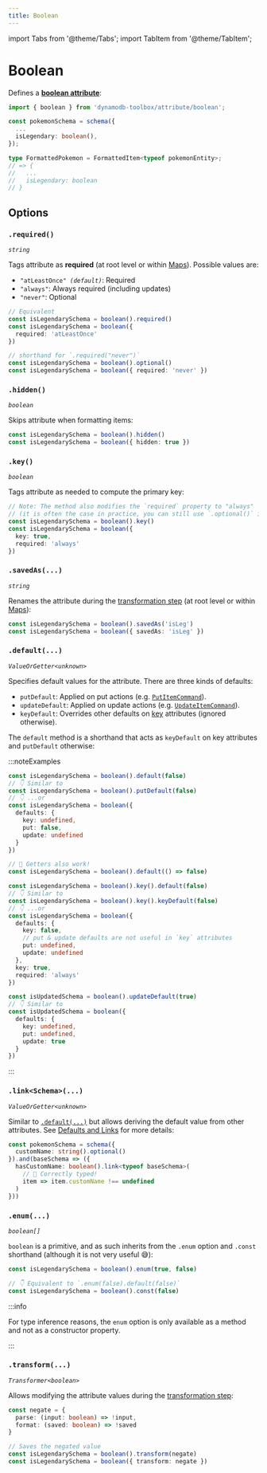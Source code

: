 ```yaml
---
title: Boolean
---
```


import Tabs from '@theme/Tabs';
import TabItem from '@theme/TabItem';

# Boolean

Defines a [**boolean attribute**](https://docs.aws.amazon.com/amazondynamodb/latest/developerguide/HowItWorks.NamingRulesDataTypes.html#HowItWorks.DataTypes):

```ts
import { boolean } from 'dynamodb-toolbox/attribute/boolean';

const pokemonSchema = schema({
  ...
  isLegendary: boolean(),
});

type FormattedPokemon = FormattedItem<typeof pokemonEntity>;
// => {
//   ...
//   isLegendary: boolean
// }
```

## Options

### `.required()`

<p style={{ marginTop: '-15px' }}><i><code>string</code></i></p>

Tags attribute as **required** (at root level or within [Maps](./8-maps.md)). Possible values are:

- <code>"atLeastOnce" <i>(default)</i></code>: Required
- `"always"`: Always required (including updates)
- `"never"`: Optional

```ts
// Equivalent
const isLegendarySchema = boolean().required()
const isLegendarySchema = boolean({
  required: 'atLeastOnce'
})

// shorthand for `.required("never")`
const isLegendarySchema = boolean().optional()
const isLegendarySchema = boolean({ required: 'never' })
```

### `.hidden()`

<p style={{ marginTop: '-15px' }}><i><code>boolean</code></i></p>

Skips attribute when formatting items:

```ts
const isLegendarySchema = boolean().hidden()
const isLegendarySchema = boolean({ hidden: true })
```

### `.key()`

<p style={{ marginTop: '-15px' }}><i><code>boolean</code></i></p>

Tags attribute as needed to compute the primary key:

```ts
// Note: The method also modifies the `required` property to "always"
// (it is often the case in practice, you can still use `.optional()` if needed)
const isLegendarySchema = boolean().key()
const isLegendarySchema = boolean({
  key: true,
  required: 'always'
})
```

### `.savedAs(...)`

<p style={{ marginTop: '-15px' }}><i><code>string</code></i></p>

Renames the attribute during the [transformation step](../4-schemas/4-actions/1-parse.md) (at root level or within [Maps](./8-maps.md)):

```ts
const isLegendarySchema = boolean().savedAs('isLeg')
const isLegendarySchema = boolean({ savedAs: 'isLeg' })
```

### `.default(...)`

<p style={{ marginTop: '-15px' }}><i><code>ValueOrGetter&lt;unknown&gt;</code></i></p>

Specifies default values for the attribute. There are three kinds of defaults:

- `putDefault`: Applied on put actions (e.g. [`PutItemCommand`](../3-entities/3-actions/2-put-item/index.md)).
- `updateDefault`: Applied on update actions (e.g. [`UpdateItemCommand`](../3-entities/3-actions/3-update-item/index.md)).
- `keyDefault`: Overrides other defaults on [key](#key) attributes (ignored otherwise).

The `default` method is a shorthand that acts as `keyDefault` on key attributes and `putDefault` otherwise:

:::noteExamples

<Tabs>
<TabItem value="put" label="Put">

```ts
const isLegendarySchema = boolean().default(false)
// 👇 Similar to
const isLegendarySchema = boolean().putDefault(false)
// 👇 ...or
const isLegendarySchema = boolean({
  defaults: {
    key: undefined,
    put: false,
    update: undefined
  }
})

// 🙌 Getters also work!
const isLegendarySchema = boolean().default(() => false)
```

</TabItem>
<TabItem value="key" label="Key">

```ts
const isLegendarySchema = boolean().key().default(false)
// 👇 Similar to
const isLegendarySchema = boolean().key().keyDefault(false)
// 👇 ...or
const isLegendarySchema = boolean({
  defaults: {
    key: false,
    // put & update defaults are not useful in `key` attributes
    put: undefined,
    update: undefined
  },
  key: true,
  required: 'always'
})
```

</TabItem>
<TabItem value="update" label="Update">

```ts
const isUpdatedSchema = boolean().updateDefault(true)
// 👇 Similar to
const isUpdatedSchema = boolean({
  defaults: {
    key: undefined,
    put: undefined,
    update: true
  }
})
```

</TabItem>
</Tabs>

:::

### `.link<Schema>(...)`

<p style={{ marginTop: '-15px' }}><i><code>ValueOrGetter&lt;unknown&gt;</code></i></p>

Similar to [`.default(...)`](#default) but allows deriving the default value from other attributes. See [Defaults and Links](../4-schemas/3-defaults-and-links/index.md) for more details:

```ts
const pokemonSchema = schema({
  customName: string().optional()
}).and(baseSchema => ({
  hasCustomName: boolean().link<typeof baseSchema>(
    // 🙌 Correctly typed!
    item => item.customName !== undefined
  )
}))
```

### `.enum(...)`

<p style={{ marginTop: '-15px' }}><i><code>boolean[]</code></i></p>

`boolean` is a primitive, and as such inherits from the `.enum` option and `.const` shorthand (although it is not very useful 😅):

```ts
const isLegendarySchema = boolean().enum(true, false)

// 👇 Equivalent to `.enum(false).default(false)`
const isLegendarySchema = boolean().const(false)
```

:::info

For type inference reasons, the `enum` option is only available as a method and not as a constructor property.

:::

### `.transform(...)`

<p style={{ marginTop: '-15px' }}><i><code>Transformer&lt;boolean&gt;</code></i></p>

Allows modifying the attribute values during the [transformation step](../4-schemas/4-actions/1-parse.md):

```ts
const negate = {
  parse: (input: boolean) => !input,
  format: (saved: boolean) => !saved
}

// Saves the negated value
const isLegendarySchema = boolean().transform(negate)
const isLegendarySchema = boolean({ transform: negate })
```
